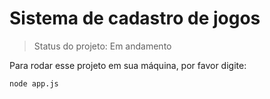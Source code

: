 <h1>Sistema de cadastro de jogos</h1>

> Status do projeto: Em andamento

Para rodar esse projeto em sua máquina, por favor digite:

```
node app.js
``` 
